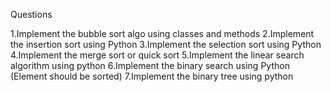 Questions

1.Implement the bubble sort algo using classes and methods
2.Implement the insertion sort using Python
3.Implement the selection sort using Python
4.Implement the merge sort or quick sort
5.Implement the linear search algorithm using python
6.Implement the binary search using Python (Element should be sorted)
7.Implement the binary tree using python
